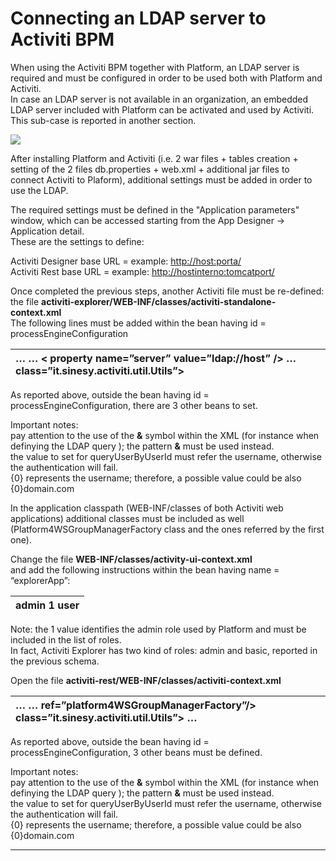 # Connecting an LDAP server to Activiti BPM

When using the Activiti BPM together with Platform, an LDAP server is required and must be configured in order to be used both with Platform and Activiti.  
In case an LDAP server is not available in an organization, an embedded LDAP server included with Platform can be activated and used by Activiti. This sub-case is reported in another section.

![](http://4wsplatform.org/wp-content/plugins../../uploads/media/identitymanagementusermanual/image10.png)

After installing Platform and Activiti \(i.e. 2 war files + tables creation + setting of the 2 files db.properties + web.xml + additional jar files to connect Activiti to Plaform\), additional settings must be added in order to use the LDAP.

The required settings must be defined in the "Application parameters" window, which can be accessed starting from the App Designer -&gt; Application detail.  
These are the settings to define:

Activiti Designer base URL = example: [http://host:porta/](http://host:porta/)  
Activiti Rest base URL = example: [http://hostinterno:tomcatport/](http://hostinterno:tomcatport/)

Once completed the previous steps, another Activiti file must be re-defined: the file  **activiti-explorer/WEB-INF/classes/activiti-standalone-context.xml**   
The following lines must be added within the bean having id = processEngineConfiguration

| …        …      &lt; **property name=”server” value=”ldap://host” /&gt;**                                       **…**     **class=”it.sinesy.activiti.util.Utils”&gt;** |
| :--- |


As reported above, outside the bean having id = processEngineConfiguration, there are 3 other beans to set.

Important notes:  
pay attention to the use of the  **&**  symbol within the XML \(for instance when definying the LDAP query \); the pattern  **&**  must be used instead.  
the value to set for queryUserByUserId must refer the username, otherwise the authentication will fail.  
{0} represents the username; therefore, a possible value could be also {0}domain.com

In the application classpath \(WEB-INF/classes of both Activiti web applications\) additional classes must be included as well \(Platform4WSGroupManagerFactory class and the ones referred by the first one\).

Change the file  **WEB-INF/classes/activity-ui-context.xml**   
and add the following instructions within the bean having name = “explorerApp”:

| admin  **1**      user |
| :--- |


Note: the 1 value identifies the admin role used by Platform and must be included in the list of roles.  
In fact, Activiti Explorer has two kind of roles: admin and basic, reported in the previous schema.

Open the file  **activiti-rest/WEB-INF/classes/activiti-context.xml**

| …       …                         **ref=”platform4WSGroupManagerFactory”/&gt;**                    **class=”it.sinesy.activiti.util.Utils”&gt;**    … |
| :--- |


As reported above, outside the bean having id = processEngineConfiguration, 3 other beans must be defined.

Important notes:  
pay attention to the use of the  **&**  symbol within the XML \(for instance when definying the LDAP query \); the pattern  **&**  must be used instead.  
the value to set for queryUserByUserId must refer the username, otherwise the authentication will fail.  
{0} represents the username; therefore, a possible value could be also {0}domain.com

---



